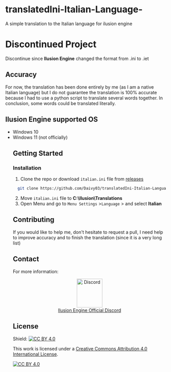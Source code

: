 # translatedIni-Italian-Language-
A simple translation to the Italian language for ilusion engine

# Discontinued Project
 Discontinue since <b>Ilusion Engine</b> changed the format from .ini to .iet
 
 
 

## Accuracy
For now, the translation has been done entirely by me (as I am a native Italian language) but I do not guarantee the translation is 100% accurate because I had to use a python script to translate several words together. In conclusion, some words could be translated literally.

## Ilusion Engine supported OS
<ul>
 <li>Windows 10</li>
 <li>Windows 11 (not officially)</li>

## Getting Started
### Installation
1. Clone the repo or download `italian.ini` file from <a href="https://github.com/Daivy03/translatedIni-Italian-Language-/releases">releases</a>
 ```sh
   git clone https://github.com/Daivy03/translatedIni-Italian-Language-.git
   ```
2. Move `italian.ini` file to <b>C:\Ilusion\Translations</b>
3. Open Menu and go to `Menu Settings` >`Language` > and select <b>Italian</b>



## Contributing
If you would like to help me, don't hesitate to request a pull, I need help to improve accuracy and to finish the translation (since it is a very long list)

## Contact
For more information:
<br/>
<!-- Discord Logo -->
<p align="center">
<img src="https://discord.com/assets/f9bb9c4af2b9c32a2c5ee0014661546d.png" width="80" height="90" alt=Discord>
 <br/><a href="https://discord.com/invite/UZFDzJZbYe">Ilusion Engine Official Discord</a>
</p>

## License
Shield: [![CC BY 4.0][cc-by-shield]][cc-by]

This work is licensed under a
[Creative Commons Attribution 4.0 International License][cc-by].

[![CC BY 4.0][cc-by-image]][cc-by]

[cc-by]: http://creativecommons.org/licenses/by/4.0/
[cc-by-image]: https://i.creativecommons.org/l/by/4.0/88x31.png
[cc-by-shield]: https://img.shields.io/badge/License-CC%20BY%204.0-lightgrey.svg

